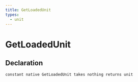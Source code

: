 ```yaml
---
title: GetLoadedUnit
types:
  - unit
---
```


# GetLoadedUnit

## Declaration

```jass
constant native GetLoadedUnit takes nothing returns unit
```

